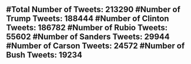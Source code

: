 #Total Number of Tweets: 213290 
#Number of Trump Tweets: 188444
#Number of Clinton Tweets: 186782
#Number of Rubio Tweets: 55602
#Number of Sanders Tweets: 29944
#Number of Carson Tweets: 24572
#Number of Bush Tweets: 19234
---
